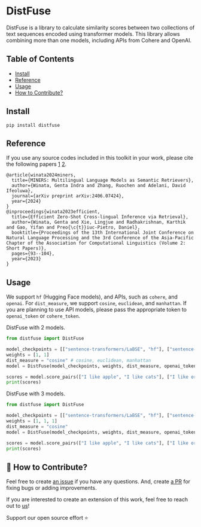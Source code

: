 # DistFuse

DistFuse is a library to calculate similarity scores between two collections of text sequences encoded using transformer models. This library allows combining more than one models, including APIs from Cohere and OpenAI.

## Table of Contents

- [Install](#install)
- [Reference](#reference)
- [Usage](#usage)
- [How to Contribute?](#-how-to-contribute)

## Install
```
pip install distfuse
```

## Reference
If you use any source codes included in this toolkit in your work, please cite the following papers [1](https://arxiv.org/pdf/2406.07424) [2](https://aclanthology.org/2023.ijcnlp-short.11.pdf).
```
@article{winata2024miners,
  title={MINERS: Multilingual Language Models as Semantic Retrievers},
  author={Winata, Genta Indra and Zhang, Ruochen and Adelani, David Ifeoluwa},
  journal={arXiv preprint arXiv:2406.07424},
  year={2024}
}
@inproceedings{winata2023efficient,
  title={Efficient Zero-Shot Cross-lingual Inference via Retrieval},
  author={Winata, Genta and Xie, Lingjue and Radhakrishnan, Karthik and Gao, Yifan and Preo{\c{t}}iuc-Pietro, Daniel},
  booktitle={Proceedings of the 13th International Joint Conference on Natural Language Processing and the 3rd Conference of the Asia-Pacific Chapter of the Association for Computational Linguistics (Volume 2: Short Papers)},
  pages={93--104},
  year={2023}
}
```

## Usage
We support `hf` (Hugging Face models), and APIs, such as `cohere`, and `openai`. For `dist_measure`, we support `cosine`, `euclidean`, and `manhattan`. If you are planning to use API models, please pass the appropriate token to `openai_token` or `cohere_token`.

DistFuse with 2 models.
```python
from distfuse import DistFuse

model_checkpoints = [["sentence-transformers/LaBSE", "hf"], ["sentence-transformers/paraphrase-multilingual-MiniLM-L12-v2", "hf"]]
weights = [1, 1]
dist_measure = "cosine" # cosine, euclidean, manhattan
model = DistFuse(model_checkpoints, weights, dist_measure, openai_token="", cohere_token="")

scores = model.score_pairs(["I like apple", "I like cats"], ["I like orange", "I like dogs"])
print(scores)
```

DistFuse with 3 models.
```python
from distfuse import DistFuse

model_checkpoints = [["sentence-transformers/LaBSE", "hf"], ["sentence-transformers/paraphrase-multilingual-MiniLM-L12-v2", "hf"], ["text-embedding-3-large", "openai"]]
weights = [1, 1, 1]
dist_measure = "cosine"
model = DistFuse(model_checkpoints, weights, dist_measure, openai_token="", cohere_token="")

scores = model.score_pairs(["I like apple", "I like cats"], ["I like orange", "I like dogs"])
print(scores)
```

## 🚀 How to Contribute?
Feel free to create [an issue](https://github.com/gentaiscool/distfuse/issues/) if you have any questions. And, create [a PR](https://github.com/gentaiscool/distfuse/pulls) for fixing bugs or adding improvements. 

If you are interested to create an extension of this work, feel free to reach out to [us](mailto:gentaindrawinata@gmail.com)!

Support our open source effort ⭐
